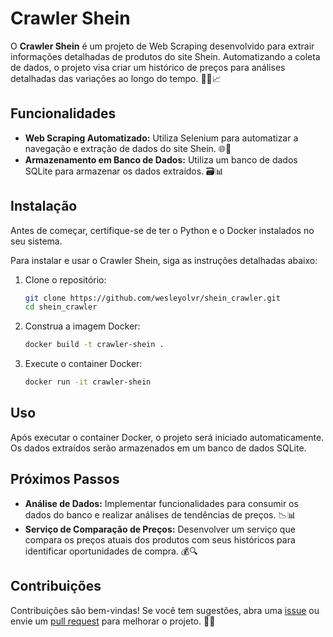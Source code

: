 # Crawler Shein

O **Crawler Shein** é um projeto de Web Scraping desenvolvido para extrair informações detalhadas de produtos do site Shein. Automatizando a coleta de dados, o projeto visa criar um histórico de preços para análises detalhadas das variações ao longo do tempo. 🕵️‍♂️📈

## Funcionalidades

- **Web Scraping Automatizado:** Utiliza Selenium para automatizar a navegação e extração de dados do site Shein. 🌐🤖
- **Armazenamento em Banco de Dados:** Utiliza um banco de dados SQLite para armazenar os dados extraídos. 🗃️📊

## Instalação
Antes de começar, certifique-se de ter o Python e o Docker instalados no seu sistema.

Para instalar e usar o Crawler Shein, siga as instruções detalhadas abaixo:

1. Clone o repositório:

    ```bash
    git clone https://github.com/wesleyolvr/shein_crawler.git
    cd shein_crawler
    ```

2. Construa a imagem Docker:

    ```bash
    docker build -t crawler-shein .
    ```

3. Execute o container Docker:

    ```bash
    docker run -it crawler-shein
    ```

## Uso

Após executar o container Docker, o projeto será iniciado automaticamente. Os dados extraídos serão armazenados em um banco de dados SQLite.

## Próximos Passos

- **Análise de Dados:** Implementar funcionalidades para consumir os dados do banco e realizar análises de tendências de preços. 📉📊
- **Serviço de Comparação de Preços:** Desenvolver um serviço que compara os preços atuais dos produtos com seus históricos para identificar oportunidades de compra. 💰🔍

## Contribuições

Contribuições são bem-vindas! 
Se você tem sugestões, abra uma [issue](https://github.com/wesleyolvr/shein_crawler/issues) ou envie um [pull request](https://github.com/wesleyolvr/shein_crawler/pulls) para melhorar o projeto. 🚀🤝
